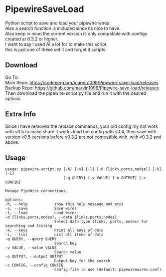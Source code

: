 # PipewireSaveLoad

Python script to save and load your pipewire wires.  
Also a search function is included since its nice to have.  
Also keep in mind the current version is only compatible with configs created at 0.3.2 or higher.  
I want to say I used AI a lot for to make this script,   
this is just one of these set it and forget it scripts.

## Download
Go To:  
Main Repo: https://codeberg.org/marvin1099/Pipewire-save-load/releases  
Backup Repo: https://github.com/marvin1099/Pipewire-save-load/releases  
Then download the pipewire-script.py file and run it with the desired options   

## Extra Info
Since i have removed the replace commands, 
your old config my not work with v0.5
to make shure it works load the config with v0.4,
then save with version v0.5
versions before v0.3.2 are not compatible with,
with v0.3.2 and above.

## Usage

    usage: pipewire-script.py [-h] [-s] [-l] [-d {links,ports,nodes}] [-k] [-i] 
                              [-q QUERY] [-v VALUE] [-o OUTPUT] [-c CONFIG]

    Manage PipeWire connections.

    options:
    -h, --help            show this help message and exit
    -s, --save            Save wires
    -l, --load            Load wires
    -d {links,ports,nodes}, --data {links,ports,nodes}
                          Select data type (links, ports, nodes) for searching and listing
    -k, --keys            Print all keys of data
    -i, --list            List all items of data
    -q QUERY, --query QUERY
                          Search key
    -v VALUE, --value VALUE
                          Search value
    -o OUTPUT, --output OUTPUT
                          Output key for the search
    -c CONFIG, --config CONFIG
                          Config file to use (default: pipewirewires.conf)